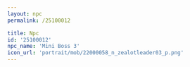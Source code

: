 ```yaml
---
layout: npc
permalink: /25100012

title: Npc
id: '25100012'
npc_name: 'Mini Boss 3'
icon_url: 'portrait/mob/22000058_n_zealotleader03_p.png'
---
```


